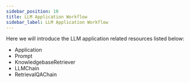 ```yaml
---
sidebar_position: 10
title: LLM Application Workflow
sidebar_label: LLM Application Workflow
---
```


Here we will introduce the LLM application related resources listed below:
* Application
* Prompt
* KnowledgebaseRetriever
* LLMChain
* RetrievalQAChain


